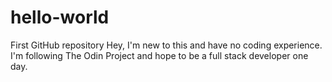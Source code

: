 # hello-world
First GitHub repository
Hey, I'm new to this and have no coding experience.
I'm following The Odin Project and hope to be a full stack developer one day.
